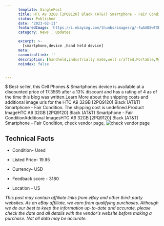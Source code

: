 ```yaml
---
      template: SinglePost
      title: HTC A9 32GB [2PQ9120] Black (AT&T) Smartphone - Fair Condition
      status: Published
      date: '2023-02-11'
      featuredImage: 'https://i.ebayimg.com/thumbs/images/g/-fwAAOSwTXRjc9w1/s-l225.jpg'
      category: News , Updates

      excerpt: >-
        [smartphone,device ,hand held device]
      meta:
      canonicalLink: ''
      description: [handheld,industrially made,well crafted,Portable,Mobile,Compact,Convenient,Lightweight,Maneuverable,Man-portable,Miniature,Carriable,Hand-held,Light,Holdable,Transportable,Mobile device,Pocket-sized,On-the-go,Wireless,Cordless,Compact size,Convenient size, smartphone,device ,hand held device]
      noindex: false

        
---
```

$
    Best-seller, this Cell Phones & Smartphones device is available at a discounted price of 17.3565 after a 13% discount and has a rating of 4 as of the time this blog was written.Learn More about the shipping costs and additional image urls for the HTC A9 32GB [2PQ9120] Black (AT&T) Smartphone - Fair Condition. The shipping cost is undefined.Product ImageHTC A9 32GB [2PQ9120] Black (AT&T) Smartphone - Fair ConditionAdditional ImagesHTC A9 32GB [2PQ9120] Black (AT&T) Smartphone - Fair Condition, check vendor page, ![check vendor page](https://origin-galleryplus.ebayimg.com/ws/web/144811935592_2_0_1/225x225.jpg,https://origin-galleryplus.ebayimg.com/ws/web/144811935592_3_0_1/225x225.jpg,https://origin-galleryplus.ebayimg.com/ws/web/144811935592_4_0_1/225x225.jpg,https://origin-galleryplus.ebayimg.com/ws/web/144811935592_5_0_1/225x225.jpg,https://origin-galleryplus.ebayimg.com/ws/web/144811935592_6_0_1/225x225.jpg,https://origin-galleryplus.ebayimg.com/ws/web/144811935592_7_0_1/225x225.jpg,https://origin-galleryplus.ebayimg.com/ws/web/144811935592_8_0_1/225x225.jpg)
    
    

 ## Technical Facts 



     
      

 - Condition- Used 


      

 - Listed Price- 19.95 


      

 - Currency- USD 


      

 - Feedback score - 3180 


      

 - Location - US 


      
      

 *_This post may contain affiliate links from eBay and other third-party websites. As an eBay affiliate, we earn from qualifying purchases. Although we do our best to keep the information up-to-date and accurate, please check the date and all details with the vendor's website before making a purchase. Not all data may be accurate._*



    
    
    
    
    